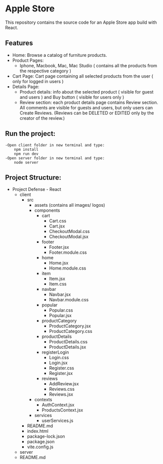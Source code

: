 # Apple Store

This repository contains the source code for an Apple Store app build with React.

## Features

- Home: Browse a catalog of furniture products.
- Product Pages:
    - Iphone, Macbook, Mac, Mac Studio ( contains all the products from the respective category )
- Cart Page: Cart page containing all selected products from the user ( only for logged in users )
- Details Page:
    - Product details: info about the selected product ( visible for guest and users ) and Buy button ( visible for users only )
    - Review section: each product details page contains Review section. All comments are visible for guests and users, but only users can Create Reviews. 
      (Reviews can be DELETED or EDITED only by the creator of the review.)
## Run the project:
    -Open client folder in new terminal and type:
        npm install
        npm run dev
    -Open server folder in new terminal and type:
        node server
## Project Structure: 
    
- Project Defense - React
    - client
       - src
           - assets (contains all images/ logos)
           - components
               - cart
                   - Cart.css
                   - Cart.jsx
                   - CheckoutModal.css
                   - CheckoutModal.jsx
               - footer
                   - Footer.jsx
                   - Footer.module.css
               - home
                   - Home.jsx
                   - Home.module.css
               - item
                   - Item.jsx
                   - Item.css
               - navbar
                   - Navbar.jsx
                   - Navbar.module.css
               - popular
                   - Popular.css
                   - Popular.jsx
               - productCategory
                   - ProductCategory.jsx
                   - ProductCategory.css
               - productDetails
                   - ProductDetails.css
                   - ProductDetails.jsx
               - registerLogin
                   - Login.css
                   - Login.jsx
                   - Register.css
                   - Register.jsx
               - reviews
                   - AddReview.jsx
                   - Reviews.css
                   - Reviews.jsx
            - contexts
               - AuthContext.jsx
               - ProductsContext.jsx
            - services
               - userServices.js
       - README.md
       - index.html
       - package-lock.json
       - package.json
       - vite.config.js
    - server
    - README.md
